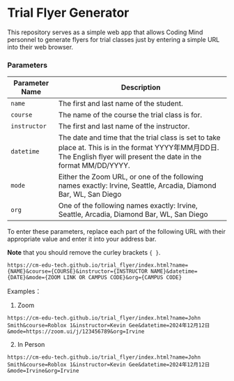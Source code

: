# Trial Flyer Generator

This repository serves as a simple web app that allows Coding Mind personnel to generate flyers for trial classes just by entering a simple URL into their web browser.

### Parameters

| Parameter Name | Description                                                                                                                                                             |
|----------------|-------------------------------------------------------------------------------------------------------------------------------------------------------------------------|
| `name`         | The first and last name of the student.                                                                                                                                 |
| `course`       | The name of the course the trial class is for.                                                                                                                          |
| `instructor`   | The first and last name of the instructor.                                                                                                                              |
| `datetime`     | The date and time that the trial class is set to take place at. This is in the format YYYY年MM月DD日. The English flyer will present the date in the format MM/DD/YYYY. |
| `mode`         | Either the Zoom URL, or one of the following names exactly: Irvine, Seattle, Arcadia, Diamond Bar, WL, San Diego                                                        |
| `org`          | One of the following names exactly: Irvine, Seattle, Arcadia, Diamond Bar, WL, San Diego                                                                                |

To enter these parameters, replace each part of the following URL with their appropriate value and enter it into your address bar.

**Note** that you should remove the curley brackets `{ }`.

```
https://cm-edu-tech.github.io/trial_flyer/index.html?name={NAME}&course={COURSE}&instructor={INSTRUCTOR NAME}&datetime={DATE}&mode={ZOOM LINK OR CAMPUS CODE}&org={CAMPUS CODE}
```

Examples：

1. Zoom

```
https://cm-edu-tech.github.io/trial_flyer/index.html?name=John Smith&course=Roblox 1&instructor=Kevin Gee&datetime=2024年12月12日&mode=https://zoom.ui/j/123456789&org=Irvine
```

2. In Person

```
https://cm-edu-tech.github.io/trial_flyer/index.html?name=John Smith&course=Roblox 1&instructor=Kevin Gee&datetime=2024年12月12日&mode=Irvine&org=Irvine
```

